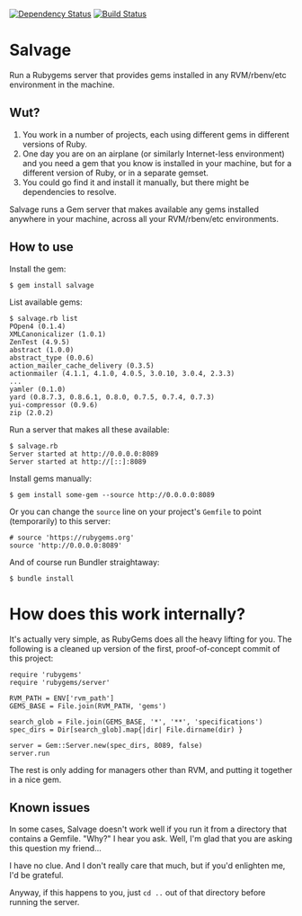 [![Dependency Status](https://gemnasium.com/badges/github.com/pablobm/ruby-salvage.svg)](https://gemnasium.com/github.com/pablobm/ruby-salvage)
[![Build Status](https://travis-ci.org/pablobm/ruby-salvage.svg?branch=master)](https://travis-ci.org/pablobm/ruby-salvage)

# Salvage

Run a Rubygems server that provides gems installed in any RVM/rbenv/etc environment in the machine.

## Wut?

  1. You work in a number of projects, each using different gems in different versions of Ruby.
  2. One day you are on an airplane (or similarly Internet-less environment) and you need a gem that you know is installed in your machine, but for a different version of Ruby, or in a separate gemset.
  3. You could go find it and install it manually, but there might be dependencies to resolve.

Salvage runs a Gem server that makes available any gems installed anywhere in your machine, across all your RVM/rbenv/etc environments.

## How to use

Install the gem:

    $ gem install salvage

List available gems:

    $ salvage.rb list
    POpen4 (0.1.4)
    XMLCanonicalizer (1.0.1)
    ZenTest (4.9.5)
    abstract (1.0.0)
    abstract_type (0.0.6)
    action_mailer_cache_delivery (0.3.5)
    actionmailer (4.1.1, 4.1.0, 4.0.5, 3.0.10, 3.0.4, 2.3.3)
    ...
    yamler (0.1.0)
    yard (0.8.7.3, 0.8.6.1, 0.8.0, 0.7.5, 0.7.4, 0.7.3)
    yui-compressor (0.9.6)
    zip (2.0.2)

Run a server that makes all these available:

    $ salvage.rb
    Server started at http://0.0.0.0:8089
    Server started at http://[::]:8089

Install gems manually:

    $ gem install some-gem --source http://0.0.0.0:8089

Or you can change the `source` line on your project's `Gemfile` to point (temporarily) to this server:

    # source 'https://rubygems.org'
    source 'http://0.0.0.0:8089'

And of course run Bundler straightaway:

    $ bundle install

# How does this work internally?

It's actually very simple, as RubyGems does all the heavy lifting for you. The following is a cleaned up version of the first, proof-of-concept commit of this project:

    require 'rubygems'
    require 'rubygems/server'

    RVM_PATH = ENV['rvm_path']
    GEMS_BASE = File.join(RVM_PATH, 'gems')

    search_glob = File.join(GEMS_BASE, '*', '**', 'specifications')
    spec_dirs = Dir[search_glob].map{|dir| File.dirname(dir) }

    server = Gem::Server.new(spec_dirs, 8089, false)
    server.run

The rest is only adding for managers other than RVM, and putting it together in a nice gem.

## Known issues

In some cases, Salvage doesn't work well if you run it from a directory that contains a Gemfile. "Why?" I hear you ask. Well, I'm glad that you are asking this question my friend...

I have no clue. And I don't really care that much, but if you'd enlighten me, I'd be grateful.

Anyway, if this happens to you, just `cd ..` out of that directory before running the server.
